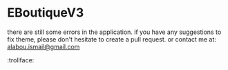 # EBoutiqueV3

there are still some errors in the application.
if you have any suggestions to fix theme, please don't hesitate to create a pull request.
or
contact me at: alabou.ismail@gmail.com

:trollface:	
